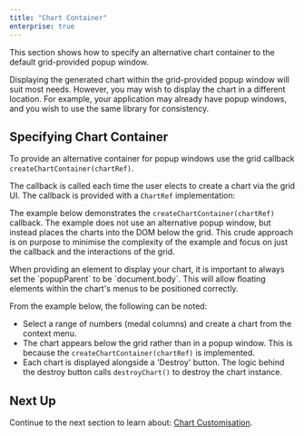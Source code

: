 ```yaml
---
title: "Chart Container"
enterprise: true
---
```


This section shows how to specify an alternative chart container to the default grid-provided popup window.

Displaying the generated chart within the grid-provided popup window will suit most needs. However, you may wish to 
display the chart in a different location. For example, your application may already have popup windows, and you wish
to use the same library for consistency.

## Specifying Chart Container

To provide an alternative container for popup windows use the grid callback `createChartContainer(chartRef)`.

<api-documentation source='grid-options/properties.json' section='charts' names='["createChartContainer"]'></api-documentation>

The callback is called each time the user elects to create a chart via the grid UI. The callback is provided with a `ChartRef` implementation:

<interface-documentation interfaceName='ChartRef'></interface-documentation>

The example below demonstrates the `createChartContainer(chartRef)` callback. The example does not use an alternative 
popup window, but instead places the charts into the DOM below the grid. This crude approach is on purpose to minimise 
the complexity of the example and focus on just the callback and the interactions of the grid.

<note>
When providing an element to display your chart, it is important to always set the `popupParent` to be `document.body`. This will allow floating elements within the chart's menus to be positioned correctly.
</note>

From the example below, the following can be noted:

- Select a range of numbers (medal columns) and create a chart from the context menu.
- The chart appears below the grid rather than in a popup window. This is because the `createChartContainer(chartRef)` is implemented.
- Each chart is displayed alongside a 'Destroy' button. The logic behind the destroy button calls `destroyChart()` to destroy the chart instance.

<grid-example title='Provided Container' name='provided-container' type='generated' options='{ "exampleHeight": 750, "enterprise": true,  "modules": ["clientside", "menu", "charts-enterprise"] }'></grid-example>

## Next Up

Continue to the next section to learn about: [Chart Customisation](/integrated-charts-customisation/).

